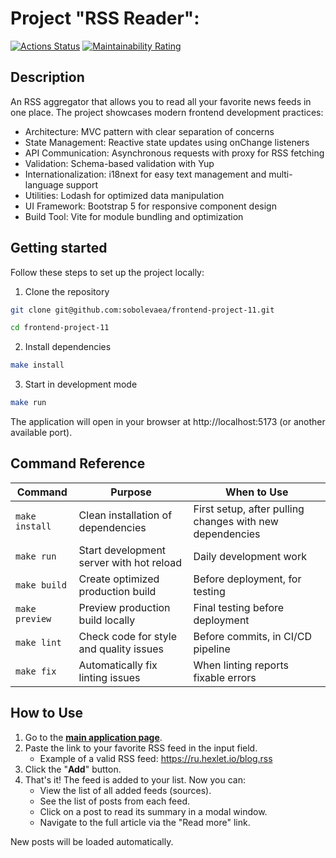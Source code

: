 # Project "RSS Reader":
[![Actions Status](https://github.com/sobolevaea/frontend-project-11/actions/workflows/hexlet-check.yml/badge.svg)](https://github.com/sobolevaea/frontend-project-11/actions)
[![Maintainability Rating](https://sonarcloud.io/api/project_badges/measure?project=sobolevaea_frontend-project-11&metric=sqale_rating)](https://sonarcloud.io/summary/new_code?id=sobolevaea_frontend-project-11)

## Description
An RSS aggregator that allows you to read all your favorite news feeds in one place.
The project showcases modern frontend development practices:
- Architecture: MVC pattern with clear separation of concerns
- State Management: Reactive state updates using onChange listeners
- API Communication: Asynchronous requests with proxy for RSS fetching
- Validation: Schema-based validation with Yup
- Internationalization: i18next for easy text management and multi-language support
- Utilities: Lodash for optimized data manipulation
- UI Framework: Bootstrap 5 for responsive component design
- Build Tool: Vite for module bundling and optimization

## Getting started

Follow these steps to set up the project locally:

1. Clone the repository

```bash
git clone git@github.com:sobolevaea/frontend-project-11.git
```
```bash
cd frontend-project-11
```

2. Install dependencies

```bash
make install
```

3. Start in development mode

```bash
make run
```
The application will open in your browser at http://localhost:5173 (or another available port).

## Command Reference

| Command | Purpose | When to Use |
|--|--|--|
|`make install`|Clean installation of dependencies|First setup, after pulling changes with new dependencies|
|`make run`|Start development server with hot reload|Daily development work|
|`make build`|Create optimized production build|Before deployment, for testing|
|`make preview`|Preview production build locally|Final testing before deployment|
|`make lint`|Check code for style and quality issues|Before commits, in CI/CD pipeline|
|`make fix`|Automatically fix linting issues|When linting reports fixable errors|

## How to Use
1. Go to the [**main application page**](https://frontend-project-11-rss-six.vercel.app/).
2. Paste the link to your favorite RSS feed in the input field.
   - Example of a valid RSS feed: https://ru.hexlet.io/blog.rss
3. Click the "**Add**" button.
4. That's it! The feed is added to your list. Now you can:
    - View the list of all added feeds (sources).
    - See the list of posts from each feed.
    - Click on a post to read its summary in a modal window.
    - Navigate to the full article via the "Read more" link.

New posts will be loaded automatically.